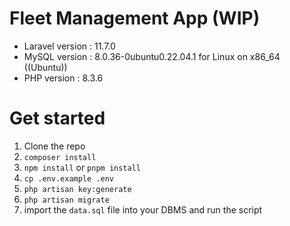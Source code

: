 # Fleet Management App (WIP)

- Laravel version : 11.7.0
- MySQL version : 8.0.36-0ubuntu0.22.04.1 for Linux on x86_64 ((Ubuntu))
- PHP version : 8.3.6

# Get started

1. Clone the repo 
2. `composer install`
3. `npm install` or `pnpm install`
4. `cp .env.example .env`
5. `php artisan key:generate`
6. `php artisan migrate`
7. import the `data.sql` file into your DBMS and run the script
